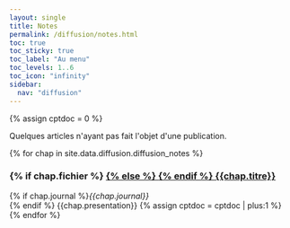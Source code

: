 ```yaml
---
layout: single
title: Notes
permalink: /diffusion/notes.html
toc: true
toc_sticky: true
toc_label: "Au menu"
toc_levels: 1..6
toc_icon: "infinity"
sidebar:
  nav: "diffusion"
---
```


{% assign cptdoc = 0 %}

Quelques articles n'ayant pas fait l'objet d'une publication.

{% for chap in site.data.diffusion.diffusion_notes %}
<h3 id="#docs_{{cptdoc}}">{% if chap.fichier %}
<a href="./articles/{{chap.fichier}}">
{% else %}
<a href="{{chap.url}}">
{% endif %}
{{chap.titre}}</a>
</h3>
{% if chap.journal %}<i>{{chap.journal}}</i><br />{% endif %}
{{chap.presentation}}
{% assign cptdoc = cptdoc  | plus:1 %}
{% endfor %}
